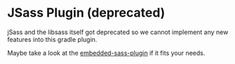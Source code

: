 # JSass Plugin (deprecated) 
jSass and the libsass itself got deprecated so we cannot implement any new features into this gradle plugin. 

Maybe take a look at the [embedded-sass-plugin](https://github.com/freefair/gradle-plugins/tree/master/embedded-sass-plugin) if it fits your needs. 
